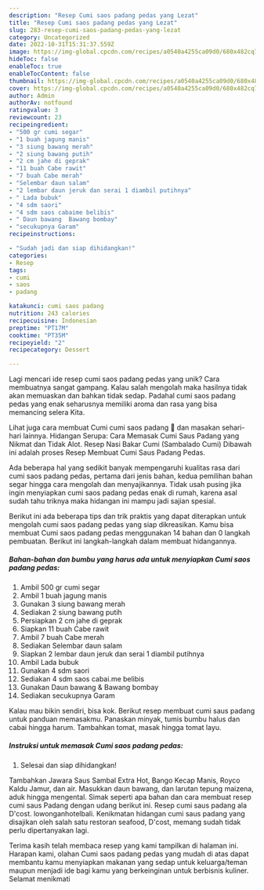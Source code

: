 ```yaml
---
description: "Resep Cumi saos padang pedas yang Lezat"
title: "Resep Cumi saos padang pedas yang Lezat"
slug: 283-resep-cumi-saos-padang-pedas-yang-lezat
category: Uncategorized
date: 2022-10-31T15:31:37.559Z
image: https://img-global.cpcdn.com/recipes/a0540a4255ca09d0/680x482cq70/cumi-saos-padang-pedas-foto-resep-utama.jpg
hideToc: false
enableToc: true
enableTocContent: false
thumbnail: https://img-global.cpcdn.com/recipes/a0540a4255ca09d0/680x482cq70/cumi-saos-padang-pedas-foto-resep-utama.jpg
cover: https://img-global.cpcdn.com/recipes/a0540a4255ca09d0/680x482cq70/cumi-saos-padang-pedas-foto-resep-utama.jpg
author: Admin
authorAv: notfound
ratingvalue: 3
reviewcount: 23
recipeingredient:
- "500 gr cumi segar"
- "1 buah jagung manis"
- "3 siung bawang merah"
- "2 siung bawang putih"
- "2 cm jahe di geprak"
- "11 buah Cabe rawit"
- "7 buah Cabe merah"
- "Selembar daun salam"
- "2 lembar daun jeruk dan serai 1 diambil putihnya"
- " Lada bubuk"
- "4 sdm saori"
- "4 sdm saos cabaime belibis"
- " Daun bawang  Bawang bombay"
- "secukupnya Garam"
recipeinstructions:

- "Sudah jadi dan siap dihidangkan!"
categories:
- Resep
tags:
- cumi
- saos
- padang

katakunci: cumi saos padang 
nutrition: 243 calories
recipecuisine: Indonesian
preptime: "PT17M"
cooktime: "PT35M"
recipeyield: "2"
recipecategory: Dessert

---
```





Lagi mencari ide resep cumi saos padang pedas yang unik? Cara membuatnya sangat gampang. Kalau salah mengolah maka hasilnya tidak akan memuaskan dan bahkan tidak sedap. Padahal cumi saos padang pedas yang enak seharusnya memiliki aroma dan rasa yang bisa memancing selera Kita.





Lihat juga cara membuat Cumi cumi saos padang 🦑 dan masakan sehari-hari lainnya. Hidangan Serupa: Cara Memasak Cumi Saus Padang yang Nikmat dan Tidak Alot. Resep Nasi Bakar Cumi (Sambalado Cumi) Dibawah ini adalah proses Resep Membuat Cumi Saus Padang Pedas.

Ada beberapa hal yang sedikit banyak mempengaruhi kualitas rasa dari cumi saos padang pedas, pertama dari jenis bahan, kedua pemilihan bahan segar hingga cara mengolah dan menyajikannya. Tidak usah pusing jika ingin menyiapkan cumi saos padang pedas enak di rumah, karena asal sudah tahu triknya maka hidangan ini mampu jadi sajian spesial.






Berikut ini ada beberapa tips dan trik praktis yang dapat diterapkan untuk mengolah cumi saos padang pedas yang siap dikreasikan. Kamu bisa membuat Cumi saos padang pedas menggunakan 14 bahan dan 0 langkah pembuatan. Berikut ini langkah-langkah dalam membuat hidangannya.

<!--inarticleads1-->

##### Bahan-bahan dan bumbu yang harus ada untuk menyiapkan Cumi saos padang pedas:

1. Ambil 500 gr cumi segar
1. Ambil 1 buah jagung manis
1. Gunakan 3 siung bawang merah
1. Sediakan 2 siung bawang putih
1. Persiapkan 2 cm jahe di geprak
1. Siapkan 11 buah Cabe rawit
1. Ambil 7 buah Cabe merah
1. Sediakan Selembar daun salam
1. Siapkan 2 lembar daun jeruk dan serai 1 diambil putihnya
1. Ambil  Lada bubuk
1. Gunakan 4 sdm saori
1. Sediakan 4 sdm saos cabai.me belibis
1. Gunakan  Daun bawang &amp; Bawang bombay
1. Sediakan secukupnya Garam


Kalau mau bikin sendiri, bisa kok. Berikut resep membuat cumi saus padang untuk panduan memasakmu. Panaskan minyak, tumis bumbu halus dan cabai hingga harum. Tambahkan tomat, masak hingga tomat layu. 

<!--inarticleads2-->

##### Instruksi untuk memasak Cumi saos padang pedas:


1. Selesai dan siap dihidangkan!

Tambahkan Jawara Saus Sambal Extra Hot, Bango Kecap Manis, Royco Kaldu Jamur, dan air. Masukkan daun bawang, dan larutan tepung maizena, aduk hingga mengental. Simak seperti apa bahan dan cara membuat resep cumi saus Padang dengan udang berikut ini. Resep cumi saus padang ala D&#39;cost. lowonganhotelbali. Kenikmatan hidangan cumi saus padang yang disajikan oleh salah satu restoran seafood, D&#39;cost, memang sudah tidak perlu dipertanyakan lagi. 

Terima kasih telah membaca resep yang kami tampilkan di halaman ini. Harapan kami, olahan Cumi saos padang pedas yang mudah di atas dapat membantu kamu menyiapkan makanan yang sedap untuk keluarga/teman maupun menjadi ide bagi kamu yang berkeinginan untuk berbisnis kuliner. Selamat menikmati
